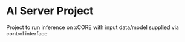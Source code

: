 AI Server Project
================

Project to run inference on xCORE with input data/model supplied via control interface

